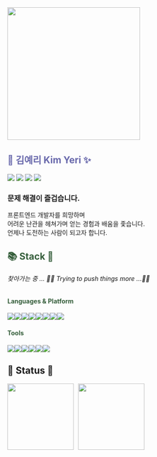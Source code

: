 <!-- <div align="center" style="background-color:black"> -->
<img src="https://postfiles.pstatic.net/MjAyMTEyMDNfNjkg/MDAxNjM4NTQzMjQxNjQ4.q-uCHQK8wZPzV6jOPn8MbjDStZiqwNNfTz9NjA-ln0og.Ca1Wz7NQjbrsvaCQ96VNWvMzSHUJL1qjLwjRdarAajMg.JPEG.98sena/output_3510372380.jpg?type=w773" style="width:300px"/>
  
<h2 style="color:#6868ab"> 🐯 김예리 Kim Yeri ✨ </h2>

<a href="https://adorable-nasturtium-a51f68.netlify.app" target="_blank"><img src="https://img.shields.io/badge/👩‍💻  PORTFOLIO-6868ab?style=flat-square&logoColor=white"/></a>
<a href="https://velog.io/@kinnyeri" target="_blank"><img src="https://img.shields.io/badge/🕶 TECH BLOG-6868ab?style=flat-square&logoColor=white"/></a>
<a href="https://blog.naver.com/98sena" target="_blank"><img src="https://img.shields.io/badge/😎 DAILY BLOG-6868ab?style=flat-square&logoColor=white"/></a>
<a href="https://instagram.com/kinnyeri?utm_medium=copy_link" target="_blank"><img src="https://img.shields.io/badge/INSTAGRAM-6868ab?style=flat-square&logo=Instagram&logoColor=white"/></a>
<p><h3><strong>문제 해결이 즐겁습니다.</strong></h3>
프론트엔드 개발자를 희망하며 <br/>
어려운 난관을 헤쳐가며 얻는 경험과 배움을 좇습니다.<br/>
언제나 도전하는 사람이 되고자 합니다.</p>
<h2 style="color:#355E3B"> 📚 Stack 🧨 </h2>
<h6> 찾아가는 중 ... 🏃‍♀️ Trying to push things more ...🏋️‍♀️ </h6>

<h4 style="color:#355E3B"> Languages & Platform </h4>
<div style="display:flex">
<img src="https://img.shields.io/badge/JavaScript-355E3B?style=flat-square&logo=JavaScript&logoColor=white"/>
<img src="https://img.shields.io/badge/HTML5-355E3B?style=flat-square&logo=HTML5&logoColor=white"/>
<img src="https://img.shields.io/badge/CSS3-355E3B?style=flat-square&logo=CSS3&logoColor=white"/>
<img src="https://img.shields.io/badge/React-355E3B?style=flat-square&logo=React&logoColor=white"/>
<br/>
<img src="https://img.shields.io/badge/Android-355E3B?style=flat-square&logo=Android&logoColor=white"/>
<img src="https://img.shields.io/badge/Java-355E3B?style=flat-square&logo=Java&logoColor=white"/>
<img src="https://img.shields.io/badge/Flutter-355E3B?style=flat-square&logo=Flutter&logoColor=white"/>
<img src="https://img.shields.io/badge/Python-355E3B?style=flat-square&logo=Python&logoColor=white"/>
</div>

<h4 style="color:#355E3B"> Tools </h4>
<div style="display:flex">
<img src="https://img.shields.io/badge/Git-355E3B?style=flat-square&logo=Git&logoColor=white"/>
<img src="https://img.shields.io/badge/GitHub-355E3B?style=flat-square&logo=GitHub&logoColor=white"/>
<img src="https://img.shields.io/badge/Visual Studio Code-355E3B?style=flat-square&logo=Visual Studio Code&logoColor=white"/>
<img src="https://img.shields.io/badge/Android Studio-355E3B?style=flat-square&logo=Android Studio&logoColor=white"/>
<img src="https://img.shields.io/badge/PyCharm-355E3B?style=flat-square&logo=PyCharm&logoColor=white"/>
<img src="https://img.shields.io/badge/Figma-355E3B?style=flat-square&logo=Figma&logoColor=white"/>
</div>
  
<h2> 💎 Status 💭 </h2>
<div style="display: flex; align-items: center; justify-contents:center;">
<img style="height:150px" src="https://github-readme-stats.vercel.app/api?username=kinnyeri&show_icons=true&bg_color=DEG,355E3B,6868ab&title_color=FFFFFF&text_color=FFFFFF&icon_color=FFFFFF&hide_border=true&custom_title=✦✧✦✧"/>
<a href="https://www.acmicpc.net/" target="_blank"><img style="height:150px; margin-left:10px" src="http://mazassumnida.wtf/api/generate_badge?boj=98sena"/></a>
</div>

<!-- </div> -->
